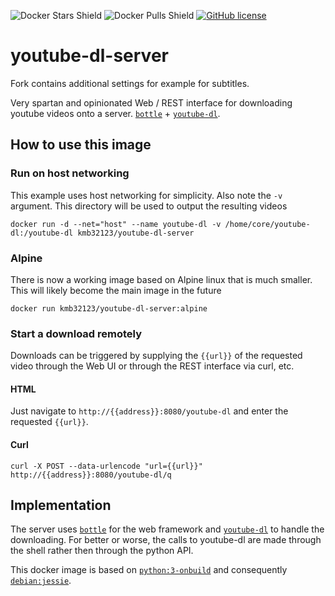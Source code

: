![Docker Stars Shield](https://img.shields.io/docker/stars/kmb32123/youtube-dl-server.svg?style=flat-square)
![Docker Pulls Shield](https://img.shields.io/docker/pulls/kmb32123/youtube-dl-server.svg?style=flat-square)
[![GitHub license](https://img.shields.io/badge/license-MIT-blue.svg?style=flat-square)](https://raw.githubusercontent.com/manbearwiz/youtube-dl-server/master/LICENSE)

# youtube-dl-server

Fork contains additional settings for example for subtitles.

Very spartan and opinionated Web / REST interface for downloading youtube videos onto a server. [`bottle`](https://github.com/bottlepy/bottle) + [`youtube-dl`](https://github.com/rg3/youtube-dl).


## How to use this image

### Run on host networking

This example uses host networking for simplicity. Also note the `-v` argument. This directory will be used to output the resulting videos

```shell
docker run -d --net="host" --name youtube-dl -v /home/core/youtube-dl:/youtube-dl kmb32123/youtube-dl-server
```

### Alpine

There is now a working image based on Alpine linux that is much smaller. This will likely become the main image in the future

```shell
docker run kmb32123/youtube-dl-server:alpine
```

### Start a download remotely

Downloads can be triggered by supplying the `{{url}}` of the requested video through the Web UI or through the REST interface via curl, etc.

#### HTML

Just navigate to `http://{{address}}:8080/youtube-dl` and enter the requested `{{url}}`.

#### Curl

```shell
curl -X POST --data-urlencode "url={{url}}" http://{{address}}:8080/youtube-dl/q
```

## Implementation

The server uses [`bottle`](https://github.com/bottlepy/bottle) for the web framework and [`youtube-dl`](https://github.com/rg3/youtube-dl) to handle the downloading. For better or worse, the calls to youtube-dl are made through the shell rather then through the python API.

This docker image is based on [`python:3-onbuild`](https://registry.hub.docker.com/_/python/) and consequently [`debian:jessie`](https://registry.hub.docker.com/u/library/debian/).
